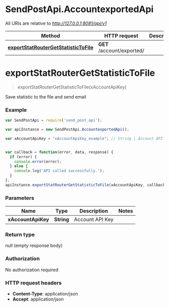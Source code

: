 # SendPostApi.AccountexportedApi

All URIs are relative to *http://127.0.0.1:8081/api/v1*

Method | HTTP request | Description
------------- | ------------- | -------------
[**exportStatRouterGetStatisticToFile**](AccountexportedApi.md#exportStatRouterGetStatisticToFile) | **GET** /account/exported/ | 


<a name="exportStatRouterGetStatisticToFile"></a>
# **exportStatRouterGetStatisticToFile**
> exportStatRouterGetStatisticToFile(xAccountApiKey)



Save statistic to the file and send email <br>

### Example
```javascript
var SendPostApi = require('send_post_api');

var apiInstance = new SendPostApi.AccountexportedApi();

var xAccountApiKey = "xAccountApiKey_example"; // String | Account API Key


var callback = function(error, data, response) {
  if (error) {
    console.error(error);
  } else {
    console.log('API called successfully.');
  }
};
apiInstance.exportStatRouterGetStatisticToFile(xAccountApiKey, callback);
```

### Parameters

Name | Type | Description  | Notes
------------- | ------------- | ------------- | -------------
 **xAccountApiKey** | **String**| Account API Key | 

### Return type

null (empty response body)

### Authorization

No authorization required

### HTTP request headers

 - **Content-Type**: application/json
 - **Accept**: application/json

